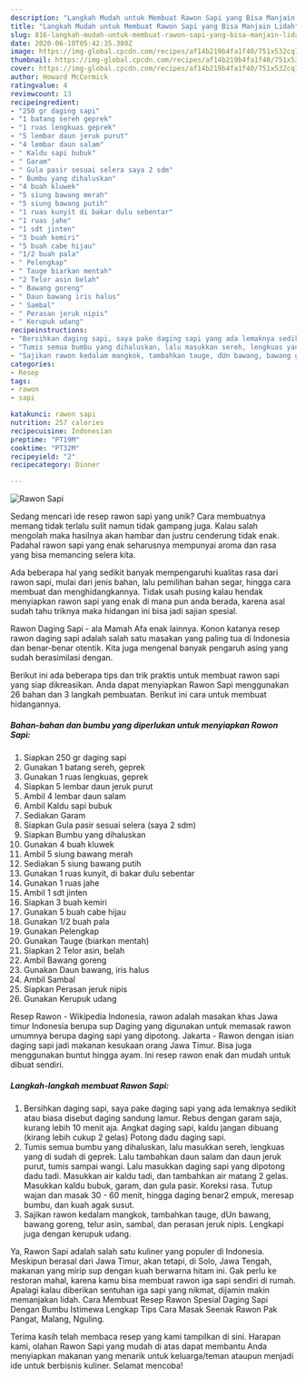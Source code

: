 ```yaml
---
description: "Langkah Mudah untuk Membuat Rawon Sapi yang Bisa Manjain Lidah"
title: "Langkah Mudah untuk Membuat Rawon Sapi yang Bisa Manjain Lidah"
slug: 816-langkah-mudah-untuk-membuat-rawon-sapi-yang-bisa-manjain-lidah
date: 2020-06-10T05:42:35.380Z
image: https://img-global.cpcdn.com/recipes/af14b219b4fa1f40/751x532cq70/rawon-sapi-foto-resep-utama.jpg
thumbnail: https://img-global.cpcdn.com/recipes/af14b219b4fa1f40/751x532cq70/rawon-sapi-foto-resep-utama.jpg
cover: https://img-global.cpcdn.com/recipes/af14b219b4fa1f40/751x532cq70/rawon-sapi-foto-resep-utama.jpg
author: Howard McCormick
ratingvalue: 4
reviewcount: 13
recipeingredient:
- "250 gr daging sapi"
- "1 batang sereh geprek"
- "1 ruas lengkuas geprek"
- "5 lembar daun jeruk purut"
- "4 lembar daun salam"
- " Kaldu sapi bubuk"
- " Garam"
- " Gula pasir sesuai selera saya 2 sdm"
- " Bumbu yang dihaluskan"
- "4 buah kluwek"
- "5 siung bawang merah"
- "5 siung bawang putih"
- "1 ruas kunyit di bakar dulu sebentar"
- "1 ruas jahe"
- "1 sdt jinten"
- "3 buah kemiri"
- "5 buah cabe hijau"
- "1/2 buah pala"
- " Pelengkap"
- " Tauge biarkan mentah"
- "2 Telor asin belah"
- " Bawang goreng"
- " Daun bawang iris halus"
- " Sambal"
- " Perasan jeruk nipis"
- " Kerupuk udang"
recipeinstructions:
- "Bersihkan daging sapi, saya pake daging sapi yang ada lemaknya sedikit atau biasa disebut daging sandung lamur. Rebus dengan garam saja, kurang lebih 10 menit aja. Angkat daging sapi, kaldu jangan dibuang (kirang lebih cukup 2 gelas) Potong dadu daging sapi."
- "Tumis semua bumbu yang dihaluskan, lalu masukkan sereh, lengkuas yang di sudah di geprek. Lalu tambahkan daun salam dan daun jeruk purut, tumis sampai wangi. Lalu masukkan daging sapi yang dipotong dadu tadi. Masukkan air kaldu tadi, dan tambahkan air matang 2 gelas. Masukkan kaldu bubuk, garam, dan gula pasir. Koreksi rasa. Tutup wajan dan masak 30 - 60 menit, hingga daging benar2 empuk, meresap bumbu, dan kuah agak susut."
- "Sajikan rawon kedalam mangkok, tambahkan tauge, dUn bawang, bawang goreng, telur asin, sambal, dan perasan jeruk nipis. Lengkapi juga dengan kerupuk udang."
categories:
- Resep
tags:
- rawon
- sapi

katakunci: rawon sapi 
nutrition: 257 calories
recipecuisine: Indonesian
preptime: "PT19M"
cooktime: "PT32M"
recipeyield: "2"
recipecategory: Dinner

---
```



![Rawon Sapi](https://img-global.cpcdn.com/recipes/af14b219b4fa1f40/751x532cq70/rawon-sapi-foto-resep-utama.jpg)

Sedang mencari ide resep rawon sapi yang unik? Cara membuatnya memang tidak terlalu sulit namun tidak gampang juga. Kalau salah mengolah maka hasilnya akan hambar dan justru cenderung tidak enak. Padahal rawon sapi yang enak seharusnya mempunyai aroma dan rasa yang bisa memancing selera kita.

Ada beberapa hal yang sedikit banyak mempengaruhi kualitas rasa dari rawon sapi, mulai dari jenis bahan, lalu pemilihan bahan segar, hingga cara membuat dan menghidangkannya. Tidak usah pusing kalau hendak menyiapkan rawon sapi yang enak di mana pun anda berada, karena asal sudah tahu triknya maka hidangan ini bisa jadi sajian spesial.

Rawon Daging Sapi - ala Mamah Afa enak lainnya. Konon katanya resep rawon daging sapi adalah salah satu masakan yang paling tua di Indonesia dan benar-benar otentik. Kita juga mengenal banyak pengaruh asing yang sudah berasimilasi dengan.


Berikut ini ada beberapa tips dan trik praktis untuk membuat rawon sapi yang siap dikreasikan. Anda dapat menyiapkan Rawon Sapi menggunakan 26 bahan dan 3 langkah pembuatan. Berikut ini cara untuk membuat hidangannya.

<!--inarticleads1-->

##### Bahan-bahan dan bumbu yang diperlukan untuk menyiapkan Rawon Sapi:

1. Siapkan 250 gr daging sapi
1. Gunakan 1 batang sereh, geprek
1. Gunakan 1 ruas lengkuas, geprek
1. Siapkan 5 lembar daun jeruk purut
1. Ambil 4 lembar daun salam
1. Ambil  Kaldu sapi bubuk
1. Sediakan  Garam
1. Siapkan  Gula pasir sesuai selera (saya 2 sdm)
1. Siapkan  Bumbu yang dihaluskan
1. Gunakan 4 buah kluwek
1. Ambil 5 siung bawang merah
1. Sediakan 5 siung bawang putih
1. Gunakan 1 ruas kunyit, di bakar dulu sebentar
1. Gunakan 1 ruas jahe
1. Ambil 1 sdt jinten
1. Siapkan 3 buah kemiri
1. Gunakan 5 buah cabe hijau
1. Gunakan 1/2 buah pala
1. Gunakan  Pelengkap
1. Gunakan  Tauge (biarkan mentah)
1. Siapkan 2 Telor asin, belah
1. Ambil  Bawang goreng
1. Gunakan  Daun bawang, iris halus
1. Ambil  Sambal
1. Siapkan  Perasan jeruk nipis
1. Gunakan  Kerupuk udang


Resep Rawon - Wikipedia Indonesia, rawon adalah masakan khas Jawa timur Indonesia berupa sup Daging yang digunakan untuk memasak rawon umumnya berupa daging sapi yang dipotong. Jakarta - Rawon dengan isian daging sapi jadi makanan kesukaan orang Jawa Timur. Bisa juga menggunakan buntut hingga ayam. Ini resep rawon enak dan mudah untuk dibuat sendiri. 

<!--inarticleads2-->

##### Langkah-langkah membuat Rawon Sapi:

1. Bersihkan daging sapi, saya pake daging sapi yang ada lemaknya sedikit atau biasa disebut daging sandung lamur. Rebus dengan garam saja, kurang lebih 10 menit aja. Angkat daging sapi, kaldu jangan dibuang (kirang lebih cukup 2 gelas) Potong dadu daging sapi.
1. Tumis semua bumbu yang dihaluskan, lalu masukkan sereh, lengkuas yang di sudah di geprek. Lalu tambahkan daun salam dan daun jeruk purut, tumis sampai wangi. Lalu masukkan daging sapi yang dipotong dadu tadi. Masukkan air kaldu tadi, dan tambahkan air matang 2 gelas. Masukkan kaldu bubuk, garam, dan gula pasir. Koreksi rasa. Tutup wajan dan masak 30 - 60 menit, hingga daging benar2 empuk, meresap bumbu, dan kuah agak susut.
1. Sajikan rawon kedalam mangkok, tambahkan tauge, dUn bawang, bawang goreng, telur asin, sambal, dan perasan jeruk nipis. Lengkapi juga dengan kerupuk udang.


Ya, Rawon Sapi adalah salah satu kuliner yang populer di Indonesia. Meskipun berasal dari Jawa Timur, akan tetapi, di Solo, Jawa Tengah, makanan yang mirip sup dengan kuah berwarna hitam ini. Gak perlu ke restoran mahal, karena kamu bisa membuat rawon iga sapi sendiri di rumah. Apalagi kalau diberikan sentuhan iga sapi yang nikmat, dijamin makin memanjakan lidah. Cara Membuat Resep Rawon Spesial Daging Sapi Dengan Bumbu Istimewa Lengkap Tips Cara Masak Seenak Rawon Pak Pangat, Malang, Nguling. 

Terima kasih telah membaca resep yang kami tampilkan di sini. Harapan kami, olahan Rawon Sapi yang mudah di atas dapat membantu Anda menyiapkan makanan yang menarik untuk keluarga/teman ataupun menjadi ide untuk berbisnis kuliner. Selamat mencoba!
